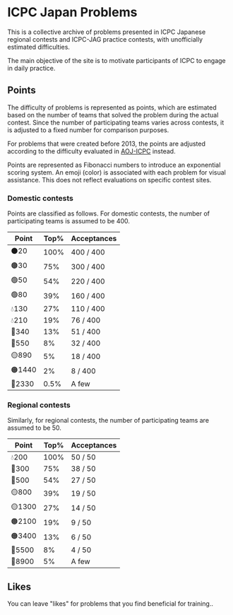 # ICPC Japan Problems

This is a collective archive of problems presented in ICPC Japanese regional contests and ICPC-JAG practice contests, with unofficially estimated difficulties.

The main objective of the site is to motivate participants of ICPC to engage in daily practice.



## Points

The difficulty of problems is represented as points, which are estimated based on the number of teams that solved the problem during the actual contest. Since the number of participating teams varies across contests, it is adjusted to a fixed number for comparison purposes.

For problems that were created before 2013, the points are adjusted according to the difficulty evaluated in [AOJ-ICPC](http://aoj-icpc.ichyo.jp/) instead.

Points are represented as Fibonacci numbers to introduce an exponential scoring system. An emoji (color) is associated with each problem for visual assistance. This does not reflect evaluations on specific contest sites.

### Domestic contests

Points are classified as follows. For domestic contests, the number of participating teams is assumed to be 400.

| Point | Top% | Acceptances |
| ----- | ---- | ----------- |
| ⚫20   | 100% | 400 / 400   |
| 🟤30   | 75%  | 300 / 400   |
| 🟢50   | 54%  | 220 / 400   |
| 🟢80   | 39%  | 160 / 400   |
| 💧130  | 27%  | 110 / 400   |
| 💧210  | 19%  | 76 / 400    |
| 🔵340  | 13%  | 51 / 400    |
| 🔵550  | 8%   | 32 / 400    |
| 🟡890  | 5%   | 18 / 400    |
| 🟠1440 | 2%   | 8 / 400     |
| 🔴2330 | 0.5% | A few       |

### Regional contests

Similarly, for regional contests, the number of participating teams are assumed to be 50.

| Point | Top% | Acceptances |
| ----- | ---- | ----------- |
| 💧200  | 100% | 50 / 50     |
| 🔵300  | 75%  | 38 / 50     |
| 🔵500  | 54%  | 27 / 50     |
| 🟡800  | 39%  | 19 / 50     |
| 🟡1300 | 27%  | 14 / 50     |
| 🟠2100 | 19%  | 9 / 50      |
| 🟠3400 | 13%  | 6 / 50      |
| 🔴5500 | 8%   | 4 / 50      |
| 🔴8900 | 5%   | A few       |



## Likes

You can leave "likes" for problems that you find beneficial for training..